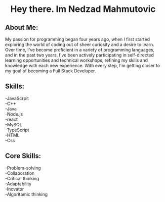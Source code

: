 
 <h1 align="center"">Hey there. Im Nedzad Mahmutovic</h1>

<h2>About Me:</h2>
<p>My passion for programming began four years ago, when I first started exploring the world of coding out of sheer curiosity and a desire to learn. Over time, I've become proficient in a variety of programming languages, and in the past two years, I've been actively participating in self-directed learning opportunities and technical workshops, refining my skills and knowledge with each new experience. With every step, I'm getting closer to my goal of becoming a Full Stack Developer.</p>
<h2>Skills:</h2>
<p>-JavaScrpit<br> -C++<br> -Java<br>  -Node.js<br> -react<br>  -MySQL<br> -TypeScript<br> -HTML<br> -Css
<h2>Core Skills: </h2>
<p>-Problem-solving<br> 
   -Collaboration<br> 
   -Critical thinking<br> 
   -Adaptability <br>
   -Inovator <br>
   -Algoritamic thinking</p>

